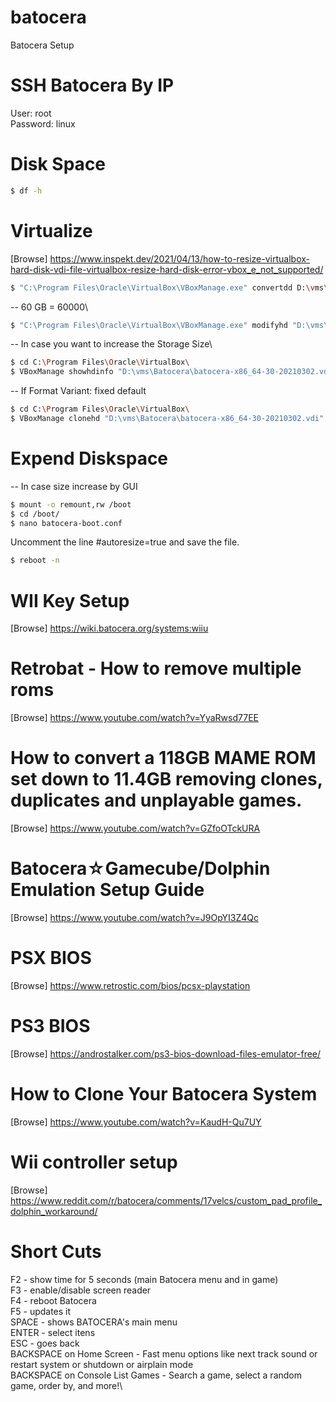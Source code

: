 # batocera
Batocera Setup

# SSH Batocera By IP
User: root\
Password: linux

# Disk Space
```bash
$ df -h
```

# Virtualize
[Browse] https://www.inspekt.dev/2021/04/13/how-to-resize-virtualbox-hard-disk-vdi-file-virtualbox-resize-hard-disk-error-vbox_e_not_supported/

```bash 
$ "C:\Program Files\Oracle\VirtualBox\VBoxManage.exe" convertdd D:\vms\batocera-x86_64-30-20210302.img D:\vms\Batocera\batocera-x86_64-30-20210302.vdi
```

-- 60 GB = 60000\
```bash 
$ "C:\Program Files\Oracle\VirtualBox\VBoxManage.exe" modifyhd "D:\vms\Batocera\batocera-x86_64-30-20210302.vdi" --resize 60000
```

-- In case you want to increase the Storage Size\
```bash
$ cd C:\Program Files\Oracle\VirtualBox\ 
$ VBoxManage showhdinfo "D:\vms\Batocera\batocera-x86_64-30-20210302.vdi"
```

-- If Format Variant: fixed default
```bash
$ cd C:\Program Files\Oracle\VirtualBox\ 
$ VBoxManage clonehd "D:\vms\Batocera\batocera-x86_64-30-20210302.vdi" "D:\vms\Batocera\batocera-x86_64-30-20210302_updated.vdi"
```

# Expend Diskspace 
-- In case size increase by GUI
```bash
$ mount -o remount,rw /boot
$ cd /boot/
$ nano batocera-boot.conf
```

Uncomment the line #autoresize=true and save the file.
```bash
$ reboot -n
```

# WII Key Setup
[Browse] https://wiki.batocera.org/systems:wiiu

# Retrobat - How to remove multiple roms
[Browse] https://www.youtube.com/watch?v=YyaRwsd77EE

# How to convert a 118GB MAME ROM set down to 11.4GB removing clones, duplicates and unplayable games.
[Browse] https://www.youtube.com/watch?v=GZfoOTckURA

# Batocera☆Gamecube/Dolphin Emulation Setup Guide
[Browse] https://www.youtube.com/watch?v=J9OpYI3Z4Qc

# PSX BIOS
[Browse] https://www.retrostic.com/bios/pcsx-playstation

# PS3 BIOS
[Browse] https://androstalker.com/ps3-bios-download-files-emulator-free/

# How to Clone Your Batocera System
[Browse] https://www.youtube.com/watch?v=KaudH-Qu7UY

# Wii controller setup
[Browse] https://www.reddit.com/r/batocera/comments/17velcs/custom_pad_profile_dolphin_workaround/

# Short Cuts
F2 - show time for 5 seconds (main Batocera menu and in game)\
F3 - enable/disable screen reader\
F4 - reboot Batocera\
F5 - updates it\
SPACE - shows BATOCERA's main menu\
ENTER - select itens\
ESC - goes back\
BACKSPACE on Home Screen - Fast menu options like next track sound or restart system or shutdown or airplain mode\
BACKSPACE on Console List Games - Search a game, select a random game, order by, and more!\
